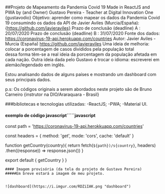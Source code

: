 ##Projeto de Mapeamento da Pandemia Covid 19
Made in ReactJS and PWA by (and Owner) Gustavo Pereira - Teacher at Digital Innovation One {gustavodio}
Objetivo: aprender como mapear os dados da Pandemia Covid 19 consumindo os dados da API de Javier Aviles (Murcia/España): {https://github.com/javieraviles}
Prazo de conclusão (deadline) A : 20/07/2020
Prazo de conclusão (deadline) B : 31/07/2020
Fonte dos dados: https://coronavirus-19-api.herokuapp.com/countries
Autor: Javier Aviles - Murcia (España) https://github.com/javieraviles
Uma ideia de melhoria: colocar a porcentagem de casos divididos pela população total\
dessa forma têm-se a real ideia da porcentagem da população afetada em cada nação.
Outra ideia dada pelo Gustavo é trocar o idioma: escreverei em alemão/legendado em inglês.

Estou analisando dados de alguns países  e mostrando um dashboard com seus principais dados.

p.s: Os códigos originais a serem abordados neste projeto são de Bruno Carneiro {instrutor na DIO/Araraquara - Brasil}

###bibliotecas e tecnologias utilizadas:
-ReactJS;
-PWA;
-Material UI.

#### exemplo de código javascript`````javascript
const path = 'https://coronavirus-19-api.herokkuapp.com/countries'

const headers = {
	method: 'get',
	mode:  'cors',
	cache: 'default'
}

function getCountry(country){
	return fetch(`${path})/s{country}`, headers)
	.then((response)) => response.json())
}

export default {
	getCountry
}
}
`````
#### Imagem provisória (da tela do projeto de Gustavo Pereira)
#####Em breve estará a imagem de meu projeto.


![dashboard](https://i.imgur.com/RDZiIAK.png "dashboard")
